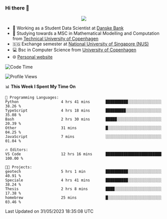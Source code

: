 ### Hi there 👋

<p align="center">
  <img src="https://media4.giphy.com/media/3ohzdKy5Z8TChSDuiA/giphy.gif?cid=ecf05e47r69cojk56gup9q8mep9liy48s94dn2uxsfh6fv39&rid=giphy.gif&ct=g" />
</p>

* 🏦 Working as a Student Data Scientist at [Danske Bank](https://danskebank.dk)
* 🧮 Studying towards a MSC in Mathematical Modelling and Computation from [Technical University of Copenhagen](https://www.dtu.dk)
* 🇸🇬 Exchange semester at [National University of Singapore (NUS)](https://www.nus.edu.sg)
* 💻 Bsc in Computer Science from [University of Copenhagen](https://www.ku.dk/english/)
* 🌐 [Personal website](https://fiskehandleren.github.io/carl-website/) 

<!--START_SECTION:waka-->
![Code Time](http://img.shields.io/badge/Code%20Time-334%20hrs%2028%20mins-blue)

![Profile Views](http://img.shields.io/badge/Profile%20Views-0-blue)

📊 **This Week I Spent My Time On** 

```text
💬 Programming Languages: 
Python                   4 hrs 41 mins       ██████████░░░░░░░░░░░░░░░   38.26 % 
TypeScript               4 hrs 18 mins       █████████░░░░░░░░░░░░░░░░   35.08 % 
Bash                     2 hrs 30 mins       █████░░░░░░░░░░░░░░░░░░░░   20.39 % 
Other                    31 mins             █░░░░░░░░░░░░░░░░░░░░░░░░   04.25 % 
JavaScript               7 mins              ░░░░░░░░░░░░░░░░░░░░░░░░░   01.04 % 

🔥 Editors: 
VS Code                  12 hrs 16 mins      █████████████████████████   100.00 % 

🐱‍💻 Projects: 
geotech                  5 hrs 1 min         ██████████░░░░░░░░░░░░░░░   40.91 % 
Speciale                 4 hrs 41 mins       ██████████░░░░░░░░░░░░░░░   38.24 % 
Thesis                   2 hrs 8 mins        ████░░░░░░░░░░░░░░░░░░░░░   17.38 % 
homebrew                 25 mins             █░░░░░░░░░░░░░░░░░░░░░░░░   03.46 % 
```


 Last Updated on 31/05/2023 18:35:08 UTC
<!--END_SECTION:waka-->
